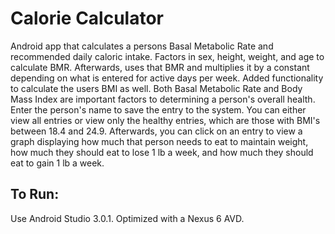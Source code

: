 # Calorie Calculator
Android app that calculates a persons Basal Metabolic Rate and recommended daily caloric intake.
Factors in sex, height, weight, and age to calculate BMR. Afterwards, uses that BMR and multiplies it by a constant depending on what is entered for active days per week. Added functionality to calculate the users BMI as well. Both Basal Metabolic Rate and Body Mass Index are important factors to determining a person's overall health. 
Enter the person's name to save the entry to the system. You can either view all entries or view only the healthy entries, which are those with BMI's between 18.4 and 24.9. Afterwards, you can click on an entry to view a graph displaying how much that person needs to eat to maintain weight, how much they should eat to lose 1 lb a week, and how much they should eat to gain 1 lb a week. 

## To Run:
Use Android Studio 3.0.1. Optimized with a Nexus 6 AVD. 
